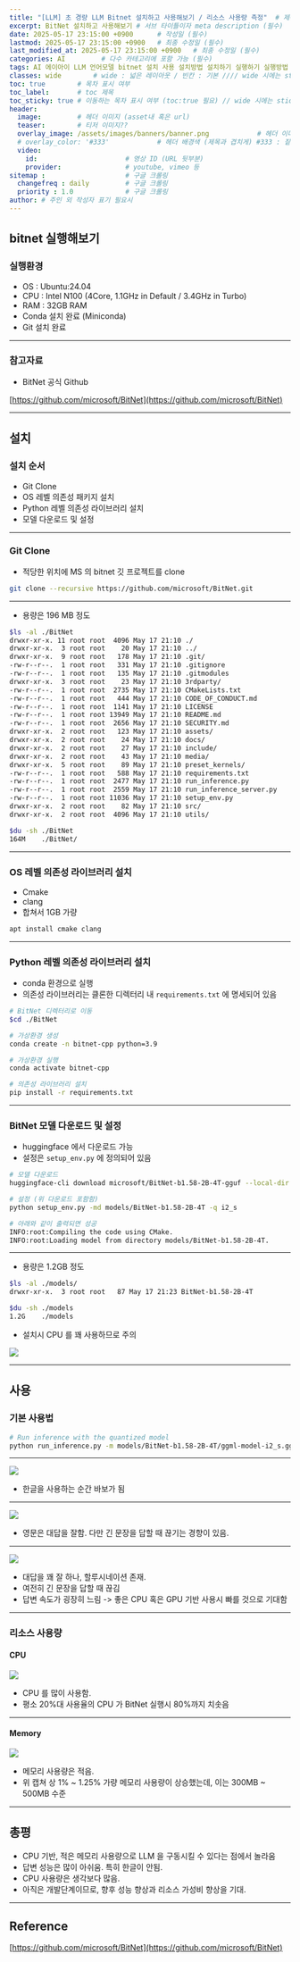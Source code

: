 ```yaml
---
title: "[LLM] 초 경량 LLM Bitnet 설치하고 사용해보기 / 리소스 사용량 측정"  # 제목 (필수)
excerpt: BitNet 설치하고 사용해보기 # 서브 타이틀이자 meta description (필수)
date: 2025-05-17 23:15:00 +0900      # 작성일 (필수)
lastmod: 2025-05-17 23:15:00 +0900   # 최종 수정일 (필수)
last_modified_at: 2025-05-17 23:15:00 +0900   # 최종 수정일 (필수)
categories: AI         # 다수 카테고리에 포함 가능 (필수)
tags: AI 에이아이 LLM 언어모델 bitnet 설치 사용 설치방법 설치하기 실행하기 실행방법 실행 사용방법 사용하기 리눅스 Linux CPU RAM 자원 리소스 사용량                    # 태그 복수개 가능 (필수)
classes: wide        # wide : 넓은 레이아웃 / 빈칸 : 기본 //// wide 시에는 sticky toc 불가
toc: true        # 목차 표시 여부
toc_label:       # toc 제목
toc_sticky: true # 이동하는 목차 표시 여부 (toc:true 필요) // wide 시에는 sticky toc 불가
header: 
  image:         # 헤더 이미지 (asset내 혹은 url)
  teaser:        # 티저 이미지??
  overlay_image: /assets/images/banners/banner.png            # 헤더 이미지 (제목과 겹치게)
  # overlay_color: '#333'            # 헤더 배경색 (제목과 겹치게) #333 : 짙은 회색 (필수)
  video:
    id:                      # 영상 ID (URL 뒷부분)
    provider:                # youtube, vimeo 등
sitemap :                    # 구글 크롤링
  changefreq : daily         # 구글 크롤링
  priority : 1.0             # 구글 크롤링
author: # 주인 외 작성자 표기 필요시
---
```

<!--postNo: 20250517_002-->


## bitnet 실행해보기  

### 실행환경  

- OS : Ubuntu:24.04  
- CPU : Intel N100 (4Core, 1.1GHz in Default / 3.4GHz in Turbo)
- RAM : 32GB RAM
- Conda 설치 완료 (Miniconda)
- Git 설치 완료

---

### 참고자료  

- BitNet 공식 Github  

[https://github.com/microsoft/BitNet](https://github.com/microsoft/BitNet)  

---

## 설치  

### 설치 순서  

- Git Clone  
- OS 레벨 의존성 패키지 설치  
- Python 레벨 의존성 라이브러리 설치  
- 모델 다운로드 및 설정  

---
### Git Clone  

- 적당한 위치에 MS 의 bitnet 깃 프로젝트를 clone  

```bash
git clone --recursive https://github.com/microsoft/BitNet.git
```

---

- 용량은 196 MB 정도  

```bash
$ls -al ./BitNet
drwxr-xr-x. 11 root root  4096 May 17 21:10 ./
drwxr-xr-x.  3 root root    20 May 17 21:10 ../
drwxr-xr-x.  9 root root   178 May 17 21:10 .git/
-rw-r--r--.  1 root root   331 May 17 21:10 .gitignore
-rw-r--r--.  1 root root   135 May 17 21:10 .gitmodules
drwxr-xr-x.  3 root root    23 May 17 21:10 3rdparty/
-rw-r--r--.  1 root root  2735 May 17 21:10 CMakeLists.txt
-rw-r--r--.  1 root root   444 May 17 21:10 CODE_OF_CONDUCT.md
-rw-r--r--.  1 root root  1141 May 17 21:10 LICENSE
-rw-r--r--.  1 root root 13949 May 17 21:10 README.md
-rw-r--r--.  1 root root  2656 May 17 21:10 SECURITY.md
drwxr-xr-x.  2 root root   123 May 17 21:10 assets/
drwxr-xr-x.  2 root root    24 May 17 21:10 docs/
drwxr-xr-x.  2 root root    27 May 17 21:10 include/
drwxr-xr-x.  2 root root    43 May 17 21:10 media/
drwxr-xr-x.  5 root root    89 May 17 21:10 preset_kernels/
-rw-r--r--.  1 root root   588 May 17 21:10 requirements.txt
-rw-r--r--.  1 root root  2477 May 17 21:10 run_inference.py
-rw-r--r--.  1 root root  2559 May 17 21:10 run_inference_server.py
-rw-r--r--.  1 root root 11036 May 17 21:10 setup_env.py
drwxr-xr-x.  2 root root    82 May 17 21:10 src/
drwxr-xr-x.  2 root root  4096 May 17 21:10 utils/

$du -sh ./BitNet
164M    ./BitNet/
```

---

### OS 레벨 의존성 라이브러리 설치  

- Cmake  
- clang  
- 합쳐서 1GB 가량  

```bash
apt install cmake clang
```

---

### Python 레벨 의존성 라이브러리 설치  

- conda 환경으로 실행  
- 의존성 라이브러리는 클론한 디렉터리 내 `requirements.txt` 에 명세되어 있음  

```bash
# BitNet 디렉터리로 이동
$cd ./BitNet

# 가상환경 생성
conda create -n bitnet-cpp python=3.9

# 가상환경 실행
conda activate bitnet-cpp

# 의존성 라이브러리 설치
pip install -r requirements.txt
```

---

### BitNet 모델 다운로드 및 설정  

- huggingface 에서 다운로드 가능  
- 설정은 `setup_env.py` 에 정의되어 있음  

```bash
# 모델 다운로드  
huggingface-cli download microsoft/BitNet-b1.58-2B-4T-gguf --local-dir models/BitNet-b1.58-2B-4T

# 설정 (위 다운로드 포함함)  
python setup_env.py -md models/BitNet-b1.58-2B-4T -q i2_s

# 아래와 같이 출력되면 성공
INFO:root:Compiling the code using CMake.
INFO:root:Loading model from directory models/BitNet-b1.58-2B-4T.
```

---

- 용량은 1.2GB 정도  

```bash
$ls -al ./models/
drwxr-xr-x.  3 root root   87 May 17 21:23 BitNet-b1.58-2B-4T

$du -sh ./models
1.2G    ./models
```

- 설치시 CPU 를 꽤 사용하므로 주의  

![](/assets/images/20250517_002_001.png)

---
## 사용  

### 기본 사용법  

```bash
# Run inference with the quantized model
python run_inference.py -m models/BitNet-b1.58-2B-4T/ggml-model-i2_s.gguf -p "You are a helpful assistant" -cnv
```

---

![](/assets/images/20250517_002_002.png)

- 한글을 사용하는 순간 바보가 됨  

---

![](/assets/images/20250517_002_003.png)

- 영문은 대답을 잘함. 다만 긴 문장을 답할 때 끊기는 경향이 있음.  

---

![](/assets/images/20250517_002_004.png)

- 대답을 꽤 잘 하나, 할루시네이션 존재.  
- 여전히 긴 문장을 답할 때 끊김  
- 답변 속도가 굉장히 느림 -> 좋은 CPU 혹은 GPU 기반 사용시 빠를 것으로 기대함  

---

### 리소스 사용량  

#### CPU  

![](/assets/images/20250517_002_005.png)

- CPU 를 많이 사용함.  
- 평소 20%대 사용율의 CPU 가 BitNet 실행시 80%까지 치솟음  

---

#### Memory  

![](/assets/images/20250517_002_006.png)

- 메모리 사용량은 적음.  
- 위 캡쳐 상 1% ~ 1.25% 가량 메모리 사용량이 상승했는데, 이는 300MB ~ 500MB 수준  

---

## 총평  

- CPU 기반, 적은 메모리 사용량으로 LLM 을 구동시킬 수 있다는 점에서 놀라움  
- 답변 성능은 많이 아쉬움. 특히 한글이 안됨.  
- CPU 사용량은 생각보다 많음.  
- 아직은 개발단계이므로, 향후 성능 향상과 리소스 가성비 향상을 기대.  

---

## Reference  

[https://github.com/microsoft/BitNet](https://github.com/microsoft/BitNet)  